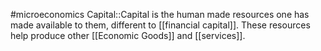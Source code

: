 #microeconomics 
Capital::Capital is the human made resources one has made available to them, different to [[financial capital]]. These resources help produce other [[Economic Goods]] and [[services]].
<!--SR:!2023-11-25,3,250-->